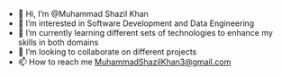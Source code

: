 - 👋 Hi, I’m @Muhammad Shazil Khan
- 👀 I’m interested in Software Development and Data Engineering
- 🌱 I’m currently learning different sets of technologies to enhance my skills in both domains
- 💞️ I’m looking to collaborate on different projects
- 📫 How to reach me MuhammadShazilKhan3@gmail.com


<!---
MShazilKhan7/MShazilKhan7 is a ✨ special ✨ repository because its `README.md` (this file) appears on your GitHub profile.
You can click the Preview link to take a look at your changes.
--->

